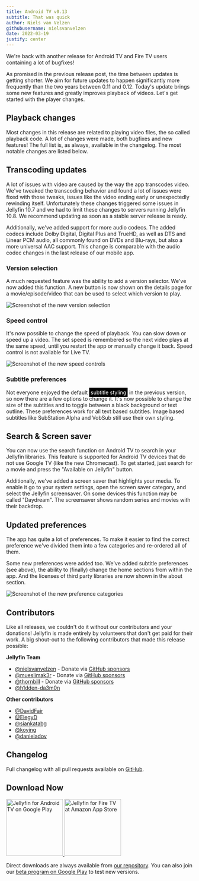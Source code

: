 ```yaml
---
title: Android TV v0.13
subtitle: That was quick
author: Niels van Velzen
githubusername: nielsvanvelzen
date: 2022-03-19
justify: center
---
```


<!-- markdownlint-disable MD033 MD036 -->

We're back with another release for Android TV and Fire TV users containing a lot of bugfixes!

<!--more-->

As promised in the previous release post, the time between updates is getting shorter. We aim for future updates to happen significantly more frequently than the two years between 0.11 and 0.12. Today's update brings some new features and greatly improves playback of videos. Let's get started with the player changes.

## Playback changes

Most changes in this release are related to playing video files, the so called playback code. A lot of changes were made, both bugfixes and new features! The full list is, as always, available in the changelog. The most notable changes are listed below.

## Transcoding updates

A lot of issues with video are caused by the way the app transcodes video. We've tweaked the transcoding behavior and found a lot of issues were fixed with those tweaks, issues like the video ending early or unexpectedly rewinding itself. Unfortunately these changes triggered some issues in Jellyfin 10.7 and we had to limit these changes to servers running Jellyfin 10.8. We recommend updating as soon as a stable server release is ready.

Additionally, we've added support for more audio codecs. The added codecs include Dolby Digital, Digital Plus and TrueHD, as well as DTS and Linear PCM audio, all commonly found on DVDs and Blu-rays, but also a more universal AAC support. This change is comparable with the audio codec changes in the last release of our mobile app.

### Version selection

A much requested feature was the ability to add a version selector. We've now added this function. A new button is now shown on the details page for a movie/episode/video that can be used to select which version to play.

![Screenshot of the new version selection](/images/posts/androidtv-0-13-0/versionselection.png)

### Speed control

It's now possible to change the speed of playback. You can slow down or speed up a video. The set speed is remembered so the next video plays at the same speed, until you restart the app or manually change it back. Speed control is not available for Live TV.

![Screenshot of the new speed controls](/images/posts/androidtv-0-13-0/speedcontrol.png)

### Subtitle preferences

Not everyone enjoyed the default <span style="background:#000;color:#fff;padding:4px;">subtitle styling</span> in the previous version, so now there are a few options to change it. It's now possible to change the size of the subtitles and to toggle between a black background or text outline. These preferences work for all text based subtitles. Image based subtitles like SubStation Alpha and VobSub still use their own styling.

## Search & Screen saver

You can now use the search function on Android TV to search in your Jellyfin libraries. This feature is supported for Android TV devices that do not use Google TV (like the new Chromecast). To get started, just search for a movie and press the "Available on Jellyfin" button.

Additionally, we've added a screen saver that highlights your media. To enable it go to your system settings, open the screen saver category, and select the Jellyfin screensaver. On some devices this function may be called "Daydream". The screensaver shows random series and movies with their backdrop.

## Updated preferences

The app has quite a lot of preferences. To make it easier to find the correct preference we've divided them into a few categories and re-ordered all of them.

Some new preferences were added too. We've added subtitle preferences (see above), the ability to (finally) change the home sections from within the app. And the licenses of third party libraries are now shown in the about section.

<img src="/images/posts/androidtv-0-13-0/newprefs.png" alt="Screenshot of the new preference categories" style="max-height:500px;" />

## Contributors

Like all releases, we couldn't do it without our contributors and your donations! Jellyfin is made entirely by volunteers that don't get paid for their work. A big shout-out to the following contributors that made this release possible:

**Jellyfin Team**

- [@nielsvanvelzen](https://github.com/nielsvanvelzen) - Donate via [GitHub sponsors](https://github.com/sponsors/nielsvanvelzen)
- [@mueslimak3r](https://github.com/mueslimak3r) - Donate via [GitHub sponsors](https://github.com/sponsors/mueslimak3r)
- [@thornbill](https://github.com/thornbill) - Donate via [GitHub sponsors](https://github.com/sponsors/thornbill)
- [@h1dden-da3m0n](https://github.com/h1dden-da3m0n)

**Other contributors**

- [@DavidFair](https://github.com/DavidFair)
- [@ElegyD](https://github.com/ElegyD)
- [@siankatabg](https://github.com/siankatabg)
- [@koying](https://github.com/koying)
- [@danieladov](https://github.com/danieladov)

## Changelog

Full changelog with all pull requests available on [GitHub](https://github.com/jellyfin/jellyfin-androidtv/releases/tag/v0.13.0).

## Download Now

<a class="NoLinkLook" href="https://play.google.com/store/apps/details?id=org.jellyfin.androidtv">
  <img width="153" alt='Jellyfin for Android TV on Google Play' src="/images/store-icons/google-play.png" />
</a>

<a class="NoLinkLook" href="https://www.amazon.com/gp/product/B07TX7Z725">
  <img width="153" alt="Jellyfin for Fire TV at Amazon App Store" src="/images/store-icons/amazon.png" />
</a>

Direct downloads are always available from [our repository](https://repo.jellyfin.org/releases/client/androidtv/).
You can also join our [beta program on Google Play](https://play.google.com/apps/testing/org.jellyfin.androidtv) to test new versions.
